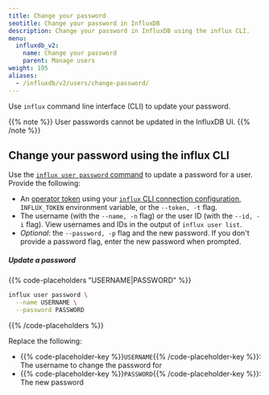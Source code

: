```yaml
---
title: Change your password
seotitle: Change your password in InfluxDB
description: Change your password in InfluxDB using the influx CLI.
menu:
  influxdb_v2:
    name: Change your password
    parent: Manage users
weight: 105
aliases:
  - /influxdb/v2/users/change-password/
---
```


Use `influx` command line interface (CLI) to update your password.

{{% note %}}
User passwords cannot be updated in the InfluxDB UI.
{{% /note %}}

## Change your password using the influx CLI

Use the [`influx user password` command](/influxdb/v2/reference/cli/influx/user/password)
to update a password for a user. Provide the following:

- An [operator token](/influxdb/v2/admin/tokens/#operator-token) using your
  [`influx` CLI connection configuration](/influxdb/v2/reference/cli/influx/#provide-required-authentication-credentials),
  `INFLUX_TOKEN` environment variable, or the `--token, -t` flag.
- The username (with the `--name, -n` flag) or the user ID (with the `--id, -i` flag).
  View usernames and IDs in the output of `influx user list`.
- _Optional_: the `--password, -p` flag and the new password. If you don't provide a password flag,
  enter the new password when prompted.

##### Update a password

{{% code-placeholders "USERNAME|PASSWORD" %}}
```sh
influx user password \
  --name USERNAME \
  --password PASSWORD
```
{{% /code-placeholders %}}

Replace the following:

- {{% code-placeholder-key %}}`USERNAME`{{% /code-placeholder-key %}}:
  The username to change the password for
- {{% code-placeholder-key %}}`PASSWORD`{{% /code-placeholder-key %}}:
  The new password
